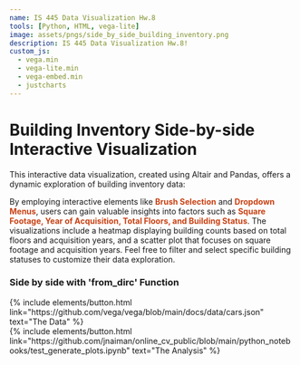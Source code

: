 ```yaml
---
name: IS 445 Data Visualization Hw.8
tools: [Python, HTML, vega-lite]
image: assets/pngs/side_by_side_building_inventory.png
description: IS 445 Data Visualization Hw.8!
custom_js:
  - vega.min
  - vega-lite.min
  - vega-embed.min
  - justcharts
---
```



# Building Inventory Side-by-side Interactive Visualization

This interactive data visualization, created using Altair and Pandas, offers a dynamic exploration of building inventory data:

<vegachart schema-url="{{ xiaoz5.github.io }}/assets/json/side_by_side_building_inventory.json" style="width: 100%"></vegachart>


By employing interactive elements like <span style="color: #C84113;font-weight: bold;">Brush Selection</span> and <span style="color: #C84113; font-weight: bold;">Dropdown Menus</span>, users can gain valuable insights into factors such as <span style="color: #C84113;font-weight: bold;">Square Footage, Year of Acquisition, Total Floors, and Building Status</span>. The visualizations include a heatmap displaying building counts based on total floors and acquisition years, and a scatter plot that focuses on square footage and acquisition years. Feel free to filter and select specific building statuses to customize their data exploration.

### Side by side with 'from_dirc' Function

<vegachart schema-url="{{ xiaoz5.github.io }}/assets/json/side_by_side_from_dict.json" style="width: 100%"></vegachart>

<!-- these are written in a combo of html and liquid --> 

<div class="left">
{% include elements/button.html link="https://github.com/vega/vega/blob/main/docs/data/cars.json" text="The Data" %}
</div>

<div class="right">
{% include elements/button.html link="https://github.com/jnaiman/online_cv_public/blob/main/python_notebooks/test_generate_plots.ipynb" text="The Analysis" %}
</div>

